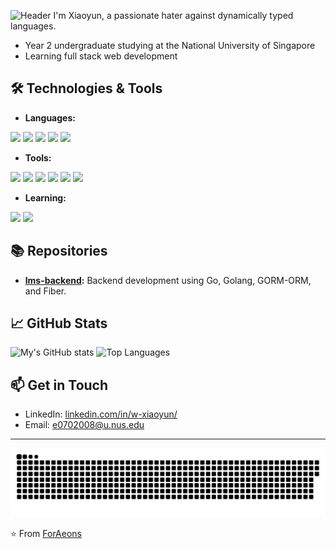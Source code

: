 ![Header](https://capsule-render.vercel.app/api?type=waving&color=gradient&height=300&section=header&text=Hi%20there!&fontSize=90&animation=fadeIn)
I'm Xiaoyun, a passionate hater against dynamically typed languages. 
- Year 2 undergraduate studying at the National University of Singapore
- Learning full stack web development

## 🛠️ Technologies & Tools

- **Languages:**
<p align="left">
<img src="https://cdn.jsdelivr.net/gh/devicons/devicon/icons/go/go-original.svg" />
<img src="https://cdn.jsdelivr.net/gh/devicons/devicon/icons/typescript/typescript-original.svg" />
<img src="https://cdn.jsdelivr.net/gh/devicons/devicon/icons/javascript/javascript-original.svg" />
<img src="https://cdn.jsdelivr.net/gh/devicons/devicon/icons/java/java-original.svg" />
<img src="https://cdn.jsdelivr.net/gh/devicons/devicon/icons/ruby/ruby-original.svg" />
</p>

- **Tools:**
<p align="left">
<img src="https://cdn.jsdelivr.net/gh/devicons/devicon/icons/postgresql/postgresql-original.svg" />
<img src="https://cdn.jsdelivr.net/gh/devicons/devicon/icons/mysql/mysql-original.svg" />    
<img src="https://cdn.jsdelivr.net/gh/devicons/devicon/icons/react/react-original.svg" />
<img src="https://cdn.jsdelivr.net/gh/devicons/devicon/icons/redux/redux-original.svg" />
<img src="https://cdn.jsdelivr.net/gh/devicons/devicon/icons/tailwindcss/tailwindcss-original-wordmark.svg" />
<img src="https://cdn.jsdelivr.net/gh/devicons/devicon/icons/rails/rails-original-wordmark.svg" />
</p>

- **Learning:**

<p align="left">
<img src="https://cdn.jsdelivr.net/gh/devicons/devicon/icons/rust/rust-plain.svg" />
<img src="https://cdn.jsdelivr.net/gh/devicons/devicon/icons/svelte/svelte-original.svg" />
</p>
          

## 📚 Repositories

- **[lms-backend](#):** Backend development using Go, Golang, GORM-ORM, and Fiber.

## 📈 GitHub Stats

![My's GitHub stats](https://github-readme-stats.vercel.app/api?username=ForAeons&show_icons=true&rank_icon=github&theme=dracula)
![Top Languages](https://github-readme-stats.vercel.app/api/top-langs/?username=ForAeons&layout=compact)

## 📫 Get in Touch

- LinkedIn: [linkedin.com/in/w-xiaoyun/](https://www.linkedin.com/in/w-xiaoyun/)
- Email: e0702008@u.nus.edu

---

![Snake animation](https://github.com/ForAeons/ForAeons/blob/output/github-contribution-grid-snake.svg)

⭐️ From [ForAeons](https://github.com/ForAeons)
